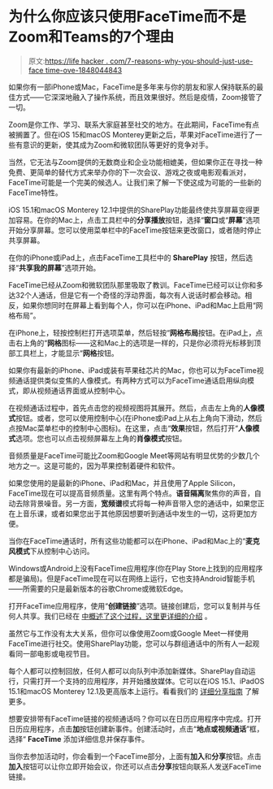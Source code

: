 # 为什么你应该只使用FaceTime而不是Zoom和Teams的7个理由

> 原文:[https://life hacker . com/7-reasons-why-you-should-just-use-face time-ove-1848044843](https://lifehacker.com/7-reasons-why-you-should-probably-just-use-facetime-ove-1848044843)

如果你有一部iPhone或Mac，FaceTime是多年来与你的朋友和家人保持联系的最佳方式——它深深地融入了操作系统，而且效果很好。然后是疫情，Zoom接管了一切。

Zoom是你工作、学习、联系大家庭甚至社交的地方。在此期间，FaceTime有点被搁置了。但在iOS 15和macOS Monterey更新之后，苹果对FaceTime进行了一些有意识的更新，使其成为Zoom和微软团队等更好的竞争对手。

当然，它无法与Zoom提供的无数商业和企业功能相媲美，但如果你正在寻找一种免费、更简单的替代方式来举办你的下一次会议、游戏之夜或电影观看派对，FaceTime可能是一个完美的候选人。让我们来了解一下使这成为可能的一些新的FaceTime特性。

iOS 15.1和macOS Monterey 12.1中提供的SharePlay功能最终使共享屏幕变得更加容易。在你的Mac上，点击工具栏中的**分享播放**按钮，选择“**窗口**或“**屏幕**”选项开始分享屏幕。您可以使用菜单栏中的FaceTime按钮来更改窗口，或者随时停止共享屏幕。

在你的iPhone或iPad上，点击FaceTime工具栏中的 **SharePlay** 按钮，然后选择“**共享我的屏幕**”选项开始。

FaceTime已经从Zoom和微软团队那里吸取了教训。FaceTime已经可以让你和多达32个人通话，但是它有一个奇怪的浮动界面，每次有人说话时都会移动。相反，如果你想同时在屏幕上看到每个人，你可以在iPhone、iPad和Mac上启用“网格布局”。

在iPhone上，轻按控制栏打开选项菜单，然后轻按“**网格布局**按钮。在iPad上，点击右上角的“**网格**图标——这和Mac上的选项是一样的，只是你必须将光标移到顶部工具栏上，才能显示“**网格**按钮。

如果你有最新的iPhone、iPad或装有苹果硅芯片的Mac，你也可以为FaceTime视频通话提供类似变焦的人像模式。有两种方式可以为FaceTime通话启用纵向模式，即从视频通话界面或从控制中心。

在视频通话过程中，首先点击您的视频视图将其展开。然后，点击左上角的**人像模式**按钮。或者，您可以使用控制中心(在iPhone或iPad上从右上角向下滑动，然后点按Mac菜单栏中的控制中心图标)。在这里，点击“**效果**按钮，然后打开“**人像模式**选项。您也可以点击视频屏幕左上角的**肖像模式**按钮。

音频质量是FaceTime可能比Zoom和Google Meet等网站有明显优势的少数几个地方之一。这是可能的，因为苹果控制着硬件和软件。

如果您使用的是最新的iPhone、iPad和Mac，并且使用了Apple Silicon，FaceTime现在可以提高音频质量。这里有两个特点。**语音隔离**聚焦你的声音，自动去除背景噪音。另一方面，**宽频谱**模式将每一种声音带入您的通话中，如果您正在上音乐课，或者如果您出于其他原因想要听到通话中发生的一切，这将更加方便。

当你在FaceTime通话时，所有这些功能都可以在iPhone、iPad和Mac上的“**麦克风模式**下从控制中心访问。

Windows或Android上没有FaceTime应用程序(你在Play Store上找到的应用程序都是骗局)。但是FaceTime现在可以在网络上运行，它也支持Android智能手机——所需要的只是最新版本的谷歌Chrome或微软Edge。

打开FaceTime应用程序，使用“**创建链接**”选项。链接创建后，您可以复制并与任何人共享。我们已经在 [中概述了这个过程，这里更详细的介绍](https://lifehacker.com/how-to-finally-facetime-your-non-apple-friends-1847450728) 。

虽然它与工作没有太大关系，但你可以像使用Zoom或Google Meet一样使用FaceTime进行社交。使用SharePlay功能，您可以与群组通话中的所有人一起观看同一部电影或电视节目。

每个人都可以控制回放，任何人都可以向队列中添加新媒体。SharePlay自动运行，只需打开一个支持的应用程序，并开始播放媒体。它可以在iOS 15.1、iPadOS 15.1和macOS Monterey 12.1及更高版本上运行。看看我们的 [详细分享指南](https://lifehacker.com/how-to-finally-use-shareplay-to-watch-videos-together-1847943309) 了解更多。

想要安排带有FaceTime链接的视频通话吗？你可以在日历应用程序中完成。打开日历应用程序，点击**加**按钮创建新事件。创建活动时，点击“**地点或视频通话**”框，选择“ **FaceTime** 添加详细信息并保存事件。

当你去参加活动时，你会看到一个FaceTime部分，上面有**加入**和**分享**按钮。点击**加入**按钮可以让你立即开始会议，你还可以点击**分享**按钮向联系人发送FaceTime链接。